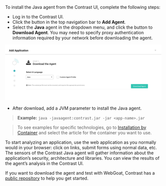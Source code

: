 <!--
title: "Download the Java Agent from the Contrast UI"
description: "Downloading the Java agent from the Contrast UI"
tags: "installation Java agent installation contrast ui download"
-->

To install the Java agent from the Contrast UI, complete the following steps:

* Log in to the Contrast UI.
* Click the button in the top navigation bar to **Add Agent**.
* Select the **Java** agent in the dropdown menu, and click the button to **Download Agent**. You may need to specify proxy authentication information required by your network before downloading the agent.

<a href="assets/images/Download-java-agent.png" rel="lightbox" title="Download the Java agent"><img class="thumbnail" src="assets/images/Download-java-agent.png"/></a>

* After download, add a JVM parameter to install the Java agent.

> **Example:** `java -javaagent:contrast.jar -jar <app-name>.jar`

> To see examples for specific technologies, go to [Installation by Container](installation-javainstall.html) and select the article for the container you want to use.

To start analyzing an application, use the web application as you normally would in your browser: click on links, submit forms using normal data, etc. The sensors of the Contrast Java agent will gather information about the application’s security, architecture and libraries. You can view the results of the agent’s analysis in the Contrast UI.

If you want to download the agent and test with WebGoat, Contrast has a [public repository](https://github.com/Contrast-Security-OSS/agent-teamserver-tests) to help you get started.
